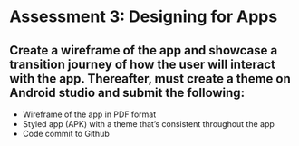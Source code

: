 # Assessment 3: Designing for Apps
## Create a wireframe of the app and showcase a transition journey of how the user will interact with the app. Thereafter, must create a theme on Android studio and submit the following:

* Wireframe of the app in PDF format
* Styled app (APK) with a theme that’s consistent throughout the app 
* Code commit to Github
